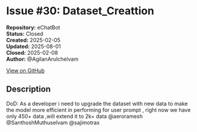 # Issue #30: Dataset_Creattion

**Repository:** eChatBot  
**Status:** Closed  
**Created:** 2025-02-05  
**Updated:** 2025-08-01  
**Closed:** 2025-02-08  
**Author:** @AgilanArulchelvam  

[View on GitHub](https://github.com/Simtestlab/eChatBot/issues/30)

## Description

DoD:
As a developer i need to upgrade the dataset with new data to make the model more efficient in performing for user prompt ,
right now we have only 450+ data ,will extend it to 2k+ data @aeroramesh @SanthoshMuthuselvam @sajimotrax 